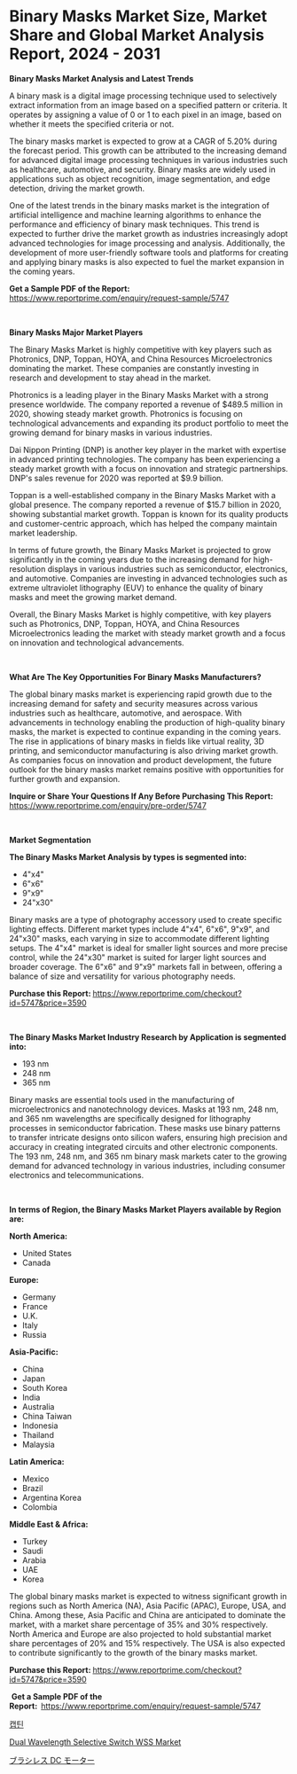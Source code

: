 <p><h1>Binary Masks Market Size, Market Share and Global Market Analysis Report, 2024 - 2031</h1></p><p><strong>Binary Masks Market Analysis and Latest Trends</strong></p>
<p><p>A binary mask is a digital image processing technique used to selectively extract information from an image based on a specified pattern or criteria. It operates by assigning a value of 0 or 1 to each pixel in an image, based on whether it meets the specified criteria or not.</p><p>The binary masks market is expected to grow at a CAGR of 5.20% during the forecast period. This growth can be attributed to the increasing demand for advanced digital image processing techniques in various industries such as healthcare, automotive, and security. Binary masks are widely used in applications such as object recognition, image segmentation, and edge detection, driving the market growth.</p><p>One of the latest trends in the binary masks market is the integration of artificial intelligence and machine learning algorithms to enhance the performance and efficiency of binary mask techniques. This trend is expected to further drive the market growth as industries increasingly adopt advanced technologies for image processing and analysis. Additionally, the development of more user-friendly software tools and platforms for creating and applying binary masks is also expected to fuel the market expansion in the coming years.</p></p>
<p><strong>Get a Sample PDF of the Report:&nbsp;</strong> <a href="https://www.reportprime.com/enquiry/request-sample/5747">https://www.reportprime.com/enquiry/request-sample/5747</a></p>
<p>&nbsp;</p>
<p><strong>Binary Masks Major Market Players</strong></p>
<p><p>The Binary Masks Market is highly competitive with key players such as Photronics, DNP, Toppan, HOYA, and China Resources Microelectronics dominating the market. These companies are constantly investing in research and development to stay ahead in the market.</p><p>Photronics is a leading player in the Binary Masks Market with a strong presence worldwide. The company reported a revenue of $489.5 million in 2020, showing steady market growth. Photronics is focusing on technological advancements and expanding its product portfolio to meet the growing demand for binary masks in various industries.</p><p>Dai Nippon Printing (DNP) is another key player in the market with expertise in advanced printing technologies. The company has been experiencing a steady market growth with a focus on innovation and strategic partnerships. DNP's sales revenue for 2020 was reported at $9.9 billion.</p><p>Toppan is a well-established company in the Binary Masks Market with a global presence. The company reported a revenue of $15.7 billion in 2020, showing substantial market growth. Toppan is known for its quality products and customer-centric approach, which has helped the company maintain market leadership.</p><p>In terms of future growth, the Binary Masks Market is projected to grow significantly in the coming years due to the increasing demand for high-resolution displays in various industries such as semiconductor, electronics, and automotive. Companies are investing in advanced technologies such as extreme ultraviolet lithography (EUV) to enhance the quality of binary masks and meet the growing market demand.</p><p>Overall, the Binary Masks Market is highly competitive, with key players such as Photronics, DNP, Toppan, HOYA, and China Resources Microelectronics leading the market with steady market growth and a focus on innovation and technological advancements.</p></p>
<p>&nbsp;</p>
<p><strong>What Are The Key Opportunities For Binary Masks Manufacturers?</strong></p>
<p><p>The global binary masks market is experiencing rapid growth due to the increasing demand for safety and security measures across various industries such as healthcare, automotive, and aerospace. With advancements in technology enabling the production of high-quality binary masks, the market is expected to continue expanding in the coming years. The rise in applications of binary masks in fields like virtual reality, 3D printing, and semiconductor manufacturing is also driving market growth. As companies focus on innovation and product development, the future outlook for the binary masks market remains positive with opportunities for further growth and expansion.</p></p>
<p><strong>Inquire or Share Your Questions If Any Before Purchasing This Report:</strong> <a href="https://www.reportprime.com/enquiry/pre-order/5747">https://www.reportprime.com/enquiry/pre-order/5747</a></p>
<p>&nbsp;</p>
<p><strong>Market Segmentation</strong></p>
<p><strong>The Binary Masks Market Analysis by types is segmented into:</strong></p>
<p><ul><li>4"x4"</li><li>6"x6"</li><li>9"x9"</li><li>24"x30"</li></ul></p>
<p><p>Binary masks are a type of photography accessory used to create specific lighting effects. Different market types include 4"x4", 6"x6", 9"x9", and 24"x30" masks, each varying in size to accommodate different lighting setups. The 4"x4" market is ideal for smaller light sources and more precise control, while the 24"x30" market is suited for larger light sources and broader coverage. The 6"x6" and 9"x9" markets fall in between, offering a balance of size and versatility for various photography needs.</p></p>
<p><strong>Purchase this Report:&nbsp;</strong><a href="https://www.reportprime.com/checkout?id=5747&price=3590">https://www.reportprime.com/checkout?id=5747&price=3590</a></p>
<p>&nbsp;</p>
<p><strong>The Binary Masks Market Industry Research by Application is segmented into:</strong></p>
<p><ul><li>193 nm</li><li>248 nm</li><li>365 nm</li></ul></p>
<p><p>Binary masks are essential tools used in the manufacturing of microelectronics and nanotechnology devices. Masks at 193 nm, 248 nm, and 365 nm wavelengths are specifically designed for lithography processes in semiconductor fabrication. These masks use binary patterns to transfer intricate designs onto silicon wafers, ensuring high precision and accuracy in creating integrated circuits and other electronic components. The 193 nm, 248 nm, and 365 nm binary mask markets cater to the growing demand for advanced technology in various industries, including consumer electronics and telecommunications.</p></p>
<p>&nbsp;</p>
<p><strong>In terms of Region, the Binary Masks Market Players available by Region are:</strong></p>
<p>
    <p> <strong> North America: </strong>
        <ul>
            <li>United States</li>
            <li>Canada</li>
        </ul>
        </p> 
    <p> <strong> Europe: </strong>
        <ul>
            <li>Germany</li>
            <li>France</li>
            <li>U.K.</li>
            <li>Italy</li>
            <li>Russia</li>
        </ul>
        </p> 
    <p> <strong> Asia-Pacific: </strong>
        <ul>
            <li>China</li>
            <li>Japan</li>
            <li>South Korea</li>
            <li>India</li>
            <li>Australia</li>
            <li>China Taiwan</li>
            <li>Indonesia</li>
            <li>Thailand</li>
            <li>Malaysia</li>
        </ul>
        </p> 
    <p> <strong> Latin America: </strong>
        <ul>
            <li>Mexico</li>
            <li>Brazil</li>
            <li>Argentina Korea</li>
            <li>Colombia</li>
        </ul>
        </p> 
    <p> <strong> Middle East & Africa: </strong>
        <ul>
            <li>Turkey</li>
            <li>Saudi</li>
            <li>Arabia</li>
            <li>UAE</li>
            <li>Korea</li>
        </ul>
    </p>
    </p>
<p><p>The global binary masks market is expected to witness significant growth in regions such as North America (NA), Asia Pacific (APAC), Europe, USA, and China. Among these, Asia Pacific and China are anticipated to dominate the market, with a market share percentage of 35% and 30% respectively. North America and Europe are also projected to hold substantial market share percentages of 20% and 15% respectively. The USA is also expected to contribute significantly to the growth of the binary masks market.</p></p>
<p><strong>Purchase this Report: </strong><a href="https://www.reportprime.com/checkout?id=5747&price=3590">https://www.reportprime.com/checkout?id=5747&price=3590</a></p>
<p>&nbsp;<strong>Get a Sample PDF of the Report:&nbsp;&nbsp;</strong><a href="https://www.reportprime.com/enquiry/request-sample/5747">https://www.reportprime.com/enquiry/request-sample/5747</a></p>
<p><strong></strong></p>
<p><p><a href="https://github.com/jntpkh496620/Market-Research-Report-List-1/blob/main/314869214613.md">캡틴</a></p><p><a href="https://github.com/NorbertYates/Market-Research-Report-List-4/blob/main/dual-wavelength-selective-switch-wss-market.md">Dual Wavelength Selective Switch WSS Market</a></p><p><a href="https://github.com/lababdou/Market-Research-Report-List-3/blob/main/813330015881.md">ブラシレス DC モーター</a></p></p>